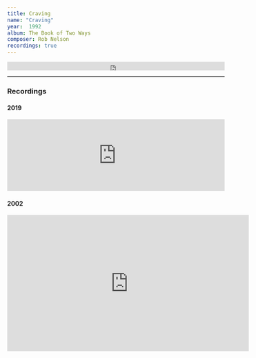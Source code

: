```yaml
---
title: Craving
name: "Craving"
year:  1992
album: The Book of Two Ways
composer: Rob Nelson
recordings: true
---
```

<iframe width="100%" height="20" scrolling="no" frameborder="no" allow="autoplay" src="https://w.soundcloud.com/player/?url=https%3A//api.soundcloud.com/tracks/481062642&color=%23ff5500&inverse=false&auto_play=false&show_user=true"></iframe>

<hr/>
<h3>Recordings</h3>

<h4>2019</h4>
<iframe width="100%" height="166" scrolling="no" frameborder="no" allow="autoplay" src="https://w.soundcloud.com/player/?url=https%3A//api.soundcloud.com/tracks/481062642&color=%23ff5500&auto_play=false&hide_related=false&show_comments=true&show_user=true&show_reposts=false&show_teaser=true"></iframe>

<h4>2002</h4>
<iframe width="560" height="315" src="https://www.youtube.com/embed/onsGodhPCKI" frameborder="0" allow="accelerometer; autoplay; encrypted-media; gyroscope; picture-in-picture" allowfullscreen></iframe>


